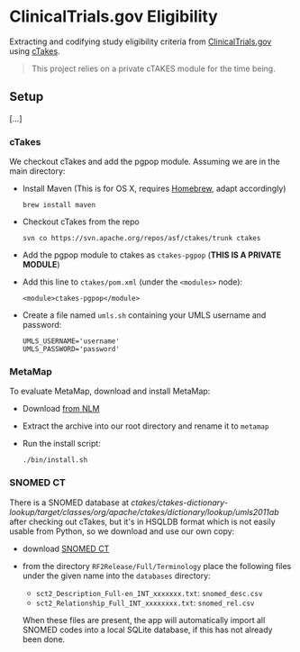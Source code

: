 ClinicalTrials.gov Eligibility
==============================

Extracting and codifying study eligibility criteria from [ClinicalTrials.gov][ct] using [cTakes][].

> This project relies on a private cTAKES module for the time being.


Setup
-----


[…]


### cTakes ###

We checkout cTakes and add the pgpop module. Assuming we are in the main directory:

- Install Maven (This is for OS X, requires [Homebrew][], adapt accordingly)
    
      brew install maven

- Checkout cTakes from the repo  

      svn co https://svn.apache.org/repos/asf/ctakes/trunk ctakes

- Add the pgpop module to ctakes as `ctakes-pgpop` (**THIS IS A PRIVATE MODULE**)

- Add this line to `ctakes/pom.xml` (under the `<modules>` node):  

      <module>ctakes-pgpop</module>

- Create a file named `umls.sh` containing your UMLS username and password:
      
      UMLS_USERNAME='username'
      UMLS_PASSWORD='password'

### MetaMap ###

To evaluate MetaMap, download and install MetaMap:

- Download [from NLM](http://metamap.nlm.nih.gov/#Downloads)
- Extract the archive into our root directory and rename it to `metamap`
- Run the install script:
    
      ./bin/install.sh


### SNOMED CT ###

There is a SNOMED database at _ctakes/ctakes-dictionary-lookup/target/classes/org/apache/ctakes/dictionary/lookup/umls2011ab_ after checking out cTakes, but it's in HSQLDB format which is not easily usable from Python, so we download and use our own copy:

- download [SNOMED CT][snomed]
- from the directory `RF2Release/Full/Terminology` place the following files under the given name into the `databases` directory:
    
    - `sct2_Description_Full-en_INT_xxxxxxx.txt`: `snomed_desc.csv`
    - `sct2_Relationship_Full_INT_xxxxxxxx.txt`: `snomed_rel.csv`
    
    When these files are present, the app will automatically import all SNOMED codes into a local SQLite database, if this has not already been done.


[ct]: http://www.clinicaltrials.gov
[ctakes]: http://ctakes.apache.org
[metamap]: http://metamap.nlm.nih.gov
[homebrew]: http://mxcl.github.com/homebrew/
[snomed]: http://www.nlm.nih.gov/research/umls/licensedcontent/snomedctfiles.html
